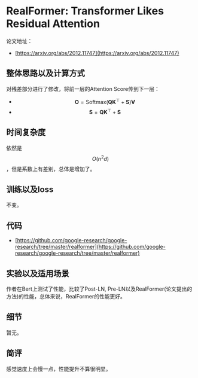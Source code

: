 # RealFormer: Transformer Likes Residual Attention

论文地址：

- [https://arxiv.org/abs/2012.11747](https://arxiv.org/abs/2012.11747)



## 整体思路以及计算方式

对残差部分进行了修改，将前一层的Attention Score传到下一层：

- $$\mathbf O=\mathrm{Softmax}(\mathbf Q\mathbf K^{\top}  + \mathbf S)\mathbf  V$$
- $$\mathbf S=\mathbf Q\mathbf K^{\top}  +\mathbf  S$$



## 时间复杂度

依然是$$O(n^2d)$$，但是系数上有差别，总体是增加了。



## 训练以及loss

不变。



## 代码

- [https://github.com/google-research/google-research/tree/master/realformer](https://github.com/google-research/google-research/tree/master/realformer)



## 实验以及适用场景

作者在Bert上测试了性能，比较了Post-LN, Pre-LN以及RealFormer(论文提出的方法)的性能，总体来说，RealFormer的性能更好。



## 细节

暂无。



## 简评

感觉速度上会慢一点，性能提升不算很明显。